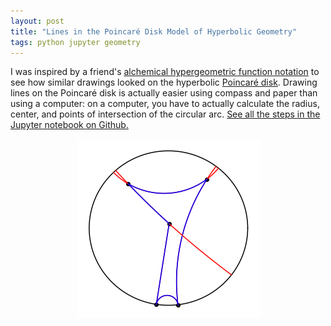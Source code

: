 ```yaml
---
layout: post
title: "Lines in the Poincaré Disk Model of Hyperbolic Geometry"
tags: python jupyter geometry
---
```


I was inspired by a friend's [alchemical hypergeometric function notation](https://society6.com/product/a-hypergeometric-transformation_print?sku=s6-3862893p4a1v45) to see how similar drawings looked on the hyperbolic [Poincaré disk](https://en.wikipedia.org/wiki/Poincar%C3%A9_disk_model). Drawing lines on the Poincaré disk is actually easier using compass and paper than using a computer: on a computer, you have to actually calculate the radius, center, and points of intersection of the circular arc. [See all the steps in the Jupyter notebook on Github.](https://github.com/brsr/math/blob/master/Lines%20on%20the%20Hyperbolic%20Poincare%20Disk.ipynb)

<p align="center">
<img alt="Image of lines on a Poincaré disk" src="/assets/images/hyperbolic_lines.png" />
</p>
